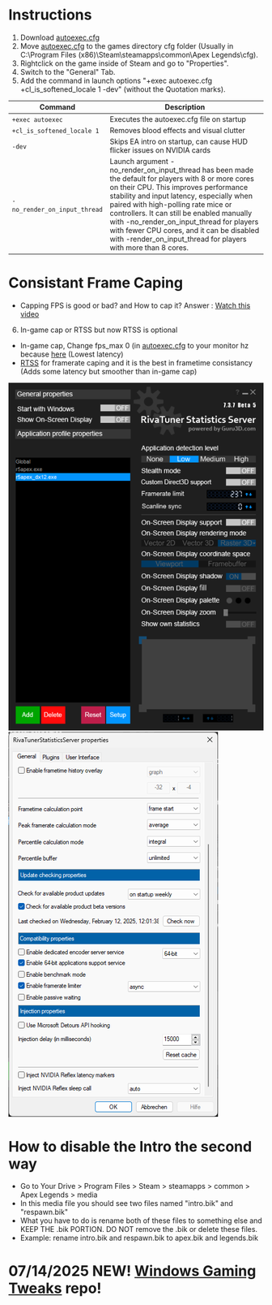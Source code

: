 # Instructions
1. Download [autoexec.cfg](https://github.com/moffa89/Apex-Legends-Autoexec-2025/blob/main/autoexec.cfg)
2. Move [autoexec.cfg](https://github.com/moffa89/Apex-Legends-Autoexec-2025/blob/main/autoexec.cfg) to the games directory cfg folder (Usually in C:\Program Files (x86)\Steam\steamapps\common\Apex Legends\cfg).
3. Rightclick on the game inside of Steam and go to "Properties".
4. Switch to the "General" Tab.
5. Add the command in launch options "+exec autoexec.cfg +cl_is_softened_locale 1 -dev" (without the Quotation marks).

| Command | Description |
| --- | --- |
| `+exec autoexec` | Executes the autoexec.cfg file on startup |
| `+cl_is_softened_locale 1` | Removes blood effects and visual clutter |
| `-dev` | Skips EA intro on startup, can cause HUD flicker issues on NVIDIA cards |
| `-no_render_on_input_thread` | Launch argument -no_render_on_input_thread has been made the default for players with 8 or more cores on their CPU. This improves performance stability and input latency, especially when paired with high-polling rate mice or controllers. It can still be enabled manually with -no_render_on_input_thread for players with fewer CPU cores, and it can be disabled with -render_on_input_thread for players with more than 8 cores. |

# Consistant Frame Caping
- Capping FPS is good or bad? and How to cap it? Answer : [Watch this video](https://youtu.be/N8ZUqT6Tfiw)
6. In-game cap or RTSS but now RTSS is optional  
- In-game cap, Change fps_max 0 (in [autoexec.cfg](https://github.com/moffa89/Apex-Legends-Autoexec-2025/blob/main/autoexec.cfg) to your monitor hz because [here](https://youtu.be/_73gFgNrYVQ) (Lowest latency)
- [RTSS](https://www.guru3d.com/files-details/rtss-rivatuner-statistics-server-download.html) for framerate caping and it is the best in frametime consistancy (Adds some latency but smoother than in-game cap)

![RTSS Settings](https://github.com/moffa89/Apex-Legends-Autoexec-2025/blob/main/RTSS/RTSS_settings.png)
![RTSS Settings_2](https://github.com/moffa89/Apex-Legends-Autoexec-2025/blob/main/RTSS/RTSS_settings_2.png)

# How to disable the Intro the second way
- Go to Your Drive > Program Files > Steam > steamapps > common > Apex Legends > media
- In this media file you should see two files named "intro.bik" and "respawn.bik"
- What you have to do is rename both of these files to something else and KEEP THE .bik PORTION. DO NOT remove the .bik or delete these files.
- Example: rename intro.bik and respawn.bik to apex.bik and legends.bik

# 07/14/2025 NEW! [Windows Gaming Tweaks](https://github.com/moffa89/Windows-Gaming-Tweaks) repo!
